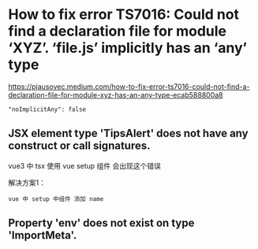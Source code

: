 
# How to fix error TS7016: Could not find a declaration file for module ‘XYZ’. ‘file.js’ implicitly has an ‘any’ type

https://pjausovec.medium.com/how-to-fix-error-ts7016-could-not-find-a-declaration-file-for-module-xyz-has-an-any-type-ecab588800a8


```
"noImplicitAny": false
```


##  JSX element type 'TipsAlert' does not have any construct or call signatures.

vue3 中 tsx 使用 vue setup 组件 会出现这个错误

解决方案1：
```
vue 中 setup 中组件 添加 name
```


## Property 'env' does not exist on type 'ImportMeta'.

